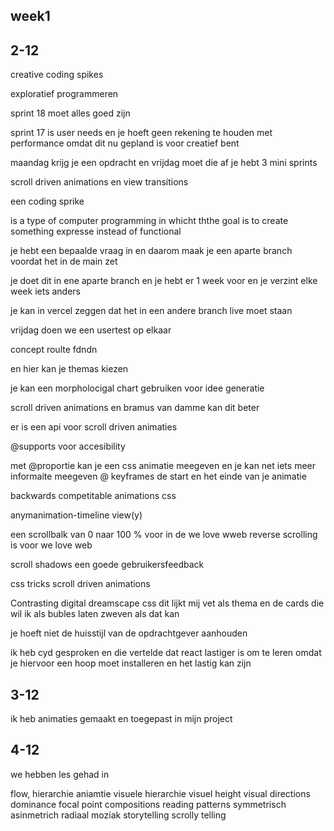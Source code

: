 <h2 id="week1">week1</h2>
<section>
<h2>2-12</h2>
<p>
creative coding spikes 


</p>

<p>
exploratief programmeren 

sprint 18 moet alles goed zijn 

sprint 17 is user needs en je hoeft geen rekening te houden met performance omdat dit nu gepland is voor creatief bent 

maandag krijg je een opdracht en vrijdag moet die af 
je hebt 3 mini sprints 

scroll driven animations en view transitions 
</p>

<p>
een coding sprike 

is a type of computer programming in whicht ththe goal is to create something expresse instead of functional 

je hebt een bepaalde vraag in en daarom maak je een aparte branch voordat het in de main zet
</p>

<p>
je doet dit in ene aparte branch en je hebt er 1 week voor
en je verzint elke week iets anders 

je kan in vercel zeggen dat het in een andere branch live moet staan 



vrijdag doen we een usertest op elkaar
</p>

<p>

concept roulte fdndn

en hier kan je themas kiezen 

je kan een morpholocigal chart gebruiken voor idee generatie

</p>

<p>

scroll driven animations en bramus van damme kan dit beter 

er is een api voor scroll driven animaties 

@supports voor accesibility 

met @proportie kan je een css  animatie meegeven en je kan net iets meer informaite meegeven 
@ keyframes de start en het einde van je animatie 

backwards competitable animations css

anymanimation-timeline view(y)

een scrollbalk van 0 naar 100 % voor in de we love wweb
reverse scrolling is voor we love web 

scroll shadows een goede gebruikersfeedback 

css tricks scroll driven animations 


Contrasting digital dreamscape css dit lijkt mij vet als thema en de cards die wil ik als bubles laten zweven als dat kan 

je hoeft niet de huisstijl van de opdrachtgever aanhouden 

</p>

<p>ik heb cyd gesproken en die vertelde dat react lastiger is om te leren omdat je hiervoor een hoop moet installeren en het lastig kan zijn
</p>
</section>



<h2>3-12</h2>
<p>
ik heb animaties gemaakt en toegepast in mijn project
<p>


<h2>4-12</h2>
<p>
we hebben les gehad in

flow,
hierarchie
aniamtie
visuele hierarchie
visuel height
visual directions
dominance
focal point
compositions
reading
patterns
symmetrisch
asinmetrich
radiaal
moziak
storytelling
scrolly telling

<p>